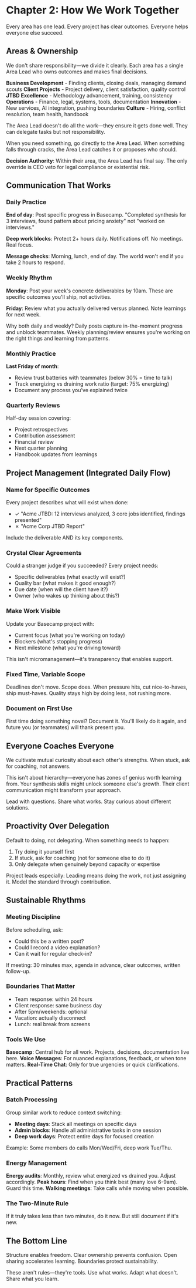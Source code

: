 # Chapter 2: How We Work Together

Every area has one lead. Every project has clear outcomes. Everyone helps everyone else succeed.

## Areas & Ownership

We don't share responsibility—we divide it clearly. Each area has a single Area Lead who owns outcomes and makes final decisions.

**Business Development** - Finding clients, closing deals, managing demand scouts
**Client Projects** - Project delivery, client satisfaction, quality control
**JTBD Excellence** - Methodology advancement, training, consistency
**Operations** - Finance, legal, systems, tools, documentation
**Innovation** - New services, AI integration, pushing boundaries
**Culture** - Hiring, conflict resolution, team health, handbook

The Area Lead doesn't do all the work—they ensure it gets done well. They can delegate tasks but not responsibility.

When you need something, go directly to the Area Lead. When something falls through cracks, the Area Lead catches it or proposes who should.

**Decision Authority**: Within their area, the Area Lead has final say. The only override is CEO veto for legal compliance or existential risk.

## Communication That Works

### Daily Practice
**End of day**: Post specific progress in Basecamp. "Completed synthesis for 3 interviews, found pattern about pricing anxiety" not "worked on interviews."

**Deep work blocks**: Protect 2+ hours daily. Notifications off. No meetings. Real focus.

**Message checks**: Morning, lunch, end of day. The world won't end if you take 2 hours to respond.

### Weekly Rhythm
**Monday**: Post your week's concrete deliverables by 10am. These are specific outcomes you'll ship, not activities.

**Friday**: Review what you actually delivered versus planned. Note learnings for next week.

Why both daily and weekly? Daily posts capture in-the-moment progress and unblock teammates. Weekly planning/review ensures you're working on the right things and learning from patterns.

### Monthly Practice
**Last Friday of month**: 
- Review trust batteries with teammates (below 30% = time to talk)
- Track energizing vs draining work ratio (target: 75% energizing)
- Document any process you've explained twice

### Quarterly Reviews
Half-day session covering:
- Project retrospectives
- Contribution assessment
- Financial review
- Next quarter planning
- Handbook updates from learnings

## Project Management (Integrated Daily Flow)

### Name for Specific Outcomes
Every project describes what will exist when done:
- ✓ "Acme JTBD: 12 interviews analyzed, 3 core jobs identified, findings presented"
- ✗ "Acme Corp JTBD Report"

Include the deliverable AND its key components.

### Crystal Clear Agreements
Could a stranger judge if you succeeded? Every project needs:
- Specific deliverables (what exactly will exist?)
- Quality bar (what makes it good enough?)
- Due date (when will the client have it?)
- Owner (who wakes up thinking about this?)

### Make Work Visible
Update your Basecamp project with:
- Current focus (what you're working on today)
- Blockers (what's stopping progress)
- Next milestone (what you're driving toward)

This isn't micromanagement—it's transparency that enables support.

### Fixed Time, Variable Scope
Deadlines don't move. Scope does. When pressure hits, cut nice-to-haves, ship must-haves. Quality stays high by doing less, not rushing more.

### Document on First Use
First time doing something novel? Document it. You'll likely do it again, and future you (or teammates) will thank present you.

## Everyone Coaches Everyone

We cultivate mutual curiosity about each other's strengths. When stuck, ask for coaching, not answers.

This isn't about hierarchy—everyone has zones of genius worth learning from. Your synthesis skills might unlock someone else's growth. Their client communication might transform your approach.

Lead with questions. Share what works. Stay curious about different solutions.

## Proactivity Over Delegation

Default to doing, not delegating. When something needs to happen:

1. Try doing it yourself first
2. If stuck, ask for coaching (not for someone else to do it)
3. Only delegate when genuinely beyond capacity or expertise

Project leads especially: Leading means doing the work, not just assigning it. Model the standard through contribution.

## Sustainable Rhythms

### Meeting Discipline
Before scheduling, ask:
- Could this be a written post?
- Could I record a video explanation?
- Can it wait for regular check-in?

If meeting: 30 minutes max, agenda in advance, clear outcomes, written follow-up.

### Boundaries That Matter
- Team response: within 24 hours
- Client response: same business day
- After 5pm/weekends: optional
- Vacation: actually disconnect
- Lunch: real break from screens

### Tools We Use
**Basecamp**: Central hub for all work. Projects, decisions, documentation live here.
**Voice Messages**: For nuanced explanations, feedback, or when tone matters.
**Real-Time Chat**: Only for true urgencies or quick clarifications.

## Practical Patterns

### Batch Processing
Group similar work to reduce context switching:
- **Meeting days**: Stack all meetings on specific days
- **Admin blocks**: Handle all administrative tasks in one session
- **Deep work days**: Protect entire days for focused creation

Example: Some members do calls Mon/Wed/Fri, deep work Tue/Thu.

### Energy Management
**Energy audits**: Monthly, review what energized vs drained you. Adjust accordingly.
**Peak hours**: Find when you think best (many love 6-9am). Guard this time.
**Walking meetings**: Take calls while moving when possible.

### The Two-Minute Rule
If it truly takes less than two minutes, do it now. But still document if it's new.

## The Bottom Line

Structure enables freedom. Clear ownership prevents confusion. Open sharing accelerates learning. Boundaries protect sustainability.

These aren't rules—they're tools. Use what works. Adapt what doesn't. Share what you learn.